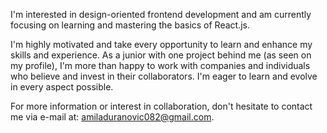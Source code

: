 I'm interested in design-oriented frontend development and am currently focusing on learning and mastering the basics of React.js. 

I'm highly motivated and take every opportunity to learn and enhance my skills and experience. As a junior with one project behind me (as seen on my profile), I'm more than happy to work with companies and individuals who believe and invest in their collaborators. I'm eager to learn and evolve in every aspect possible.  

For more information or interest in collaboration, don't hesitate to contact me via e-mail at: amiladuranovic082@gmail.com.

<!---
MiloMili/MiloMili is a ✨ special ✨ repository because its `README.md` (this file) appears on your GitHub profile.
You can click the Preview link to take a look at your changes.
--->
